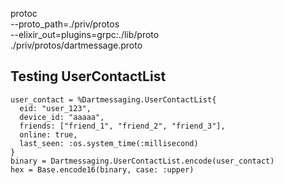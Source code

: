 protoc \
 --proto_path=./priv/protos \
 --elixir_out=plugins=grpc:./lib/proto \
 ./priv/protos/dartmessage.proto

## Testing UserContactList

```
user_contact = %Dartmessaging.UserContactList{
  eid: "user_123",
  device_id: "aaaaa",
  friends: ["friend_1", "friend_2", "friend_3"],
  online: true,
  last_seen: :os.system_time(:millisecond)
}
binary = Dartmessaging.UserContactList.encode(user_contact)
hex = Base.encode16(binary, case: :upper)

```
